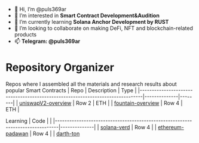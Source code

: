 - 👋 Hi, I’m @puls369ar
- 👀 I’m interested in **Smart Contract Development&Audition**
- 🌱 I’m currently learning **Solana Anchor Development by RUST**
- 💞️ I’m looking to collaborate on making DeFi, NFT and blockchain-related products
- 📫 **Telegram: @puls369ar**


<!---
puls369ar/puls369ar is a ✨ special ✨ repository because its `README.md` (this file) appears on your GitHub profile.
You can click the Preview link to take a look at your changes.
--->

# Repository Organizer

Repos where I assembled all the materials and research results about popular Smart Contracts
| Repo                                                                          | Description  |  Type  |
|-------------------------------------------------------------------------------|--------------|--------|
| [uniswapV2-overview](https://github.com/puls369ar/uniswapV2-overview)         | Row 2        | ETH    |
| [fountain-overview](https://github.com/puls369ar/fountain-overview)           | Row 4        | ETH    |

Learning
| Code                                                                          |              |
|-------------------------------------------------------------------------------|--------------|
| [solana-verd](https://github.com/puls369ar/solana-mando)                      | Row 4        |
| [ethereum-padawan](https://github.com/puls369ar/ethereum-jedi)                | Row 4        |
| [darth-ton](#)                  
